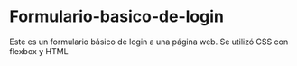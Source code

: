 # Formulario-basico-de-login
Este es un formulario básico de login a una página web. Se utilizó CSS con flexbox y HTML

